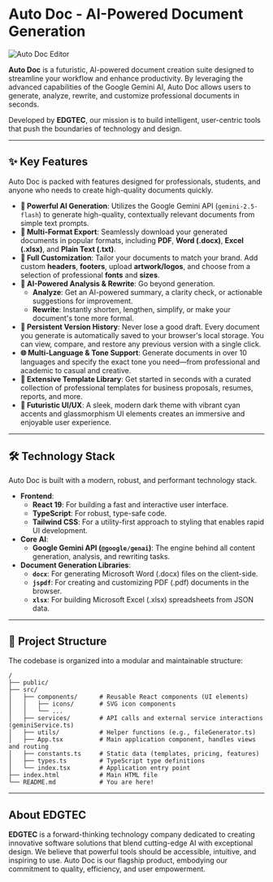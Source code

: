 # Auto Doc - AI-Powered Document Generation

![Auto Doc Editor](https://i.imgur.com/your-screenshot-url.png) <!-- It's recommended to add a screenshot of the app here -->

**Auto Doc** is a futuristic, AI-powered document creation suite designed to streamline your workflow and enhance productivity. By leveraging the advanced capabilities of the Google Gemini AI, Auto Doc allows users to generate, analyze, rewrite, and customize professional documents in seconds.

Developed by **EDGTEC**, our mission is to build intelligent, user-centric tools that push the boundaries of technology and design.

---

## ✨ Key Features

Auto Doc is packed with features designed for professionals, students, and anyone who needs to create high-quality documents quickly.

-   **🤖 Powerful AI Generation**: Utilizes the Google Gemini API (`gemini-2.5-flash`) to generate high-quality, contextually relevant documents from simple text prompts.
-   **📄 Multi-Format Export**: Seamlessly download your generated documents in popular formats, including **PDF**, **Word (.docx)**, **Excel (.xlsx)**, and **Plain Text (.txt)**.
-   **🎨 Full Customization**: Tailor your documents to match your brand. Add custom **headers**, **footers**, upload **artwork/logos**, and choose from a selection of professional **fonts** and **sizes**.
-   **🧠 AI-Powered Analysis & Rewrite**: Go beyond generation.
    -   **Analyze**: Get an AI-powered summary, a clarity check, or actionable suggestions for improvement.
    -   **Rewrite**: Instantly shorten, lengthen, simplify, or make your document's tone more formal.
-   **💾 Persistent Version History**: Never lose a good draft. Every document you generate is automatically saved to your browser's local storage. You can view, compare, and restore any previous version with a single click.
-   **🌐 Multi-Language & Tone Support**: Generate documents in over 10 languages and specify the exact tone you need—from professional and academic to casual and creative.
-   **🚀 Extensive Template Library**: Get started in seconds with a curated collection of professional templates for business proposals, resumes, reports, and more.
-   **🔮 Futuristic UI/UX**: A sleek, modern dark theme with vibrant cyan accents and glassmorphism UI elements creates an immersive and enjoyable user experience.

---

## 🛠️ Technology Stack

Auto Doc is built with a modern, robust, and performant technology stack.

-   **Frontend**:
    -   **React 19**: For building a fast and interactive user interface.
    -   **TypeScript**: For robust, type-safe code.
    -   **Tailwind CSS**: For a utility-first approach to styling that enables rapid UI development.
-   **Core AI**:
    -   **Google Gemini API (`@google/genai`)**: The engine behind all content generation, analysis, and rewriting tasks.
-   **Document Generation Libraries**:
    -   **`docx`**: For generating Microsoft Word (.docx) files on the client-side.
    -   **`jspdf`**: For creating and customizing PDF (.pdf) documents in the browser.
    -   **`xlsx`**: For building Microsoft Excel (.xlsx) spreadsheets from JSON data.

---

## 📂 Project Structure

The codebase is organized into a modular and maintainable structure:

```
/
├── public/
├── src/
│   ├── components/      # Reusable React components (UI elements)
│   │   ├── icons/       # SVG icon components
│   │   └── ...
│   ├── services/        # API calls and external service interactions (geminiService.ts)
│   ├── utils/           # Helper functions (e.g., fileGenerator.ts)
│   ├── App.tsx          # Main application component, handles views and routing
│   ├── constants.ts     # Static data (templates, pricing, features)
│   ├── types.ts         # TypeScript type definitions
│   └── index.tsx        # Application entry point
├── index.html           # Main HTML file
└── README.md            # You are here!
```

---

## About EDGTEC

**EDGTEC** is a forward-thinking technology company dedicated to creating innovative software solutions that blend cutting-edge AI with exceptional design. We believe that powerful tools should be accessible, intuitive, and inspiring to use. Auto Doc is our flagship product, embodying our commitment to quality, efficiency, and user empowerment.
